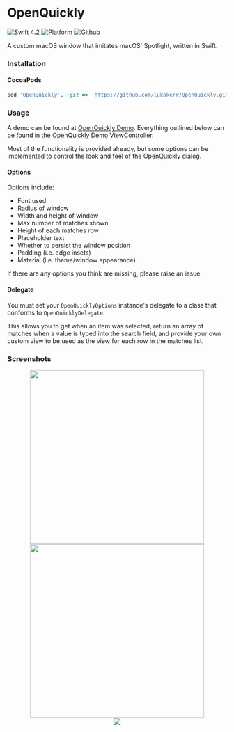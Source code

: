 # OpenQuickly

[![Swift 4.2](https://img.shields.io/badge/swift-4.2-orange.svg?style=flat)](https://github.com/apple/swift)
[![Platform](http://img.shields.io/badge/platform-macOS-red.svg?style=flat)](https://developer.apple.com/macos/)
[![Github](http://img.shields.io/badge/github-lukakerr-green.svg?style=flat)](https://github.com/lukakerr)

A custom macOS window that imitates macOS' Spotlight, written in Swift.

### Installation

#### CocoaPods

```ruby
pod 'OpenQuickly', :git => 'https://github.com/lukakerr/OpenQuickly.git'
```

### Usage

A demo can be found at [OpenQuickly Demo](./OpenQuickly%20Demo). Everything outlined below
can be found in the [OpenQuickly Demo ViewController](./OpenQuickly%20Demo/ViewController.swift).

Most of the functionality is provided already, but some options can be implemented to control the look and feel of the OpenQuickly dialog.

#### Options

Options include:

- Font used
- Radius of window
- Width and height of window
- Max number of matches shown
- Height of each matches row
- Placeholder text
- Whether to persist the window position
- Padding (i.e. edge insets)
- Material (i.e. theme/window appearance)

If there are any options you think are missing, please raise an issue.

#### Delegate

You must set your `OpenQuicklyOptions` instance's delegate to a class that conforms to `OpenQuicklyDelegate`.

This allows you to get when an item was selected, return an array of matches when a value is
typed into the search field, and provide your own custom view to be used as the view for each
row in the matches list.

### Screenshots

<p align="center">
  <img src="https://i.imgur.com/PLCRasq.png" width="400">
  <img src="https://i.imgur.com/SPOwsbN.png" width="400">
  <br>
  <img src="https://i.imgur.com/w4lh0YW.png">
</p>
